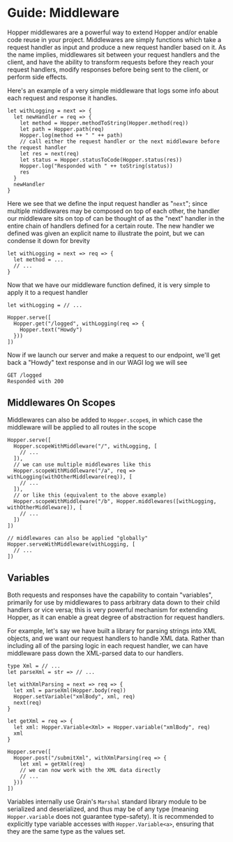 # Guide: Middleware
Hopper middlewares are a powerful way to extend Hopper and/or enable code reuse in your project. Middlewares are simply functions which take a request handler as input and produce a new request handler based on it. As the name implies, middlewares sit between your request handlers and the client, and have the ability to transform requests before they reach your request handlers, modify responses before being sent to the client, or perform side effects.

Here's an example of a very simple middleware that logs some info about each request and response it handles.
```
let withLogging = next => {
  let newHandler = req => {
    let method = Hopper.methodToString(Hopper.method(req))
    let path = Hopper.path(req)
    Hopper.log(method ++ " " ++ path)
    // call either the request handler or the next middleware before the request handler
    let res = next(req)
    let status = Hopper.statusToCode(Hopper.status(res))
    Hopper.log("Responded with " ++ toString(status))
    res
  }
  newHandler
}
```
Here we see that we define the input request handler as "`next`"; since multiple middlewares may be composed on top of each other, the handler our middleware sits on top of can be thought of as the "next" handler in the entire chain of handlers defined for a certain route. The new handler we defined was given an explicit name to illustrate the point, but we can condense it down for brevity
```
let withLogging = next => req => {
  let method = ...
  // ...
}
```
Now that we have our middleware function defined, it is very simple to apply it to a request handler
```
let withLogging = // ...

Hopper.serve([
  Hopper.get("/logged", withLogging(req => {
    Hopper.text("Howdy")
  }))
])
```
Now if we launch our server and make a request to our endpoint, we'll get back a "Howdy" text response and in our WAGI log we will see
```
GET /logged
Responded with 200
```

## Middlewares On Scopes
Middlewares can also be added to `Hopper.scope`s, in which case the middleware will be applied to all routes in the scope
```
Hopper.serve([
  Hopper.scopeWithMiddleware("/", withLogging, [
    // ...
  ]),
  // we can use multiple middlewares like this
  Hopper.scopeWithMiddleware("/a", req => withLogging(withOtherMiddleware(req)), [
    // ...
  ]),
  // or like this (equivalent to the above example)
  Hopper.scopeWithMiddleware("/b", Hopper.middlewares([withLogging, withOtherMiddleware]), [
    // ...
  ])
])

// middlewares can also be applied "globally"
Hopper.serveWithMiddleware(withLogging, [
  // ...
])
```

## Variables
Both requests and responses have the capability to contain "variables", primarily for use by middlewares to pass arbitrary data down to their child handlers or vice versa; this is very powerful mechanism for extending Hopper, as it can enable a great degree of abstraction for request handlers.

For example, let's say we have built a library for parsing strings into XML objects, and we want our request handlers to handle XML data. Rather than including all of the parsing logic in each request handler, we can have middleware pass down the XML-parsed data to our handlers.
```
type Xml = // ...
let parseXml = str => // ...

let withXmlParsing = next => req => {
  let xml = parseXml(Hopper.body(req))
  Hopper.setVariable("xmlBody", xml, req)
  next(req)
}

let getXml = req => {
  let xml: Hopper.Variable<Xml> = Hopper.variable("xmlBody", req)
  xml
}

Hopper.serve([
  Hopper.post("/submitXml", withXmlParsing(req => {
    let xml = getXml(req)
    // we can now work with the XML data directly
    // ...
  }))
])
```
Variables internally use Grain's `Marshal` standard library module to be serialized and deserialized, and thus may be of any type (meaning `Hopper.variable` does not guarantee type-safety). It is recommended to explicitly type variable accesses with `Hopper.Variable<a>`, ensuring that they are the same type as the values set.
